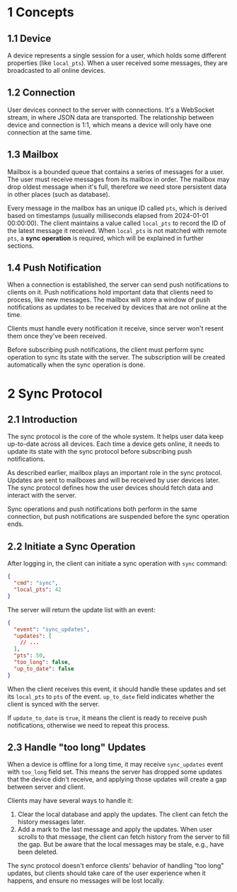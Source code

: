# 1 Concepts

## 1.1 Device

A device represents a single session for a user, which holds some different properties (like `local_pts`). When a user received some messages, they are broadcasted to all online devices.

## 1.2 Connection

User devices connect to the server with connections. It's a WebSocket stream, in where JSON data are transported. The relationship between device and connection is 1:1, which means a device will only have one connection at the same time.

## 1.3 Mailbox

Mailbox is a bounded queue that contains a series of messages for a user. The user must receive messages from its mailbox in order. The mailbox may drop oldest message when it's full, therefore we need store persistent data in other places (such as database).

Every message in the mailbox has an unique ID called `pts`, which is derived based on timestamps (usually milliseconds elapsed from 2024-01-01 00:00:00). The client maintains a value called `local_pts` to record the ID of the latest message it received. When `local_pts` is not matched with remote `pts`, a **sync operation** is required, which will be explained in further sections.

## 1.4 Push Notification

When a connection is established, the server can send push notifications to clients on it. Push notifications hold important data that clients need to process, like new messages. The mailbox will store a window of push notifications as updates to be received by devices that are not online at the time.

Clients must handle every notification it receive, since server won't resent them once they've been received.

Before subscribing push notifications, the client must perform sync operation to sync its state with the server. The subscription will be created automatically when the sync operation is done.

# 2 Sync Protocol

## 2.1 Introduction

The sync protocol is the core of the whole system. It helps user data keep up-to-date across all devices. Each time a device gets online, it needs to update its state with the sync protocol before subscribing push notifications.

As described earlier, mailbox plays an important role in the sync protocol. Updates are sent to mailboxes and will be received by user devices later. The sync protocol defines how the user devices should fetch data and interact with the server.

Sync operations and push notifications both perform in the same connection, but push notifications are suspended before the sync operation ends.

## 2.2 Initiate a Sync Operation

After logging in, the client can initiate a sync operation with `sync` command:

```json
{
  "cmd": "sync",
  "local_pts": 42
}
```

The server will return the update list with an event:

```json
{
  "event": "sync_updates",
  "updates": [
    // ...
  ],
  "pts": 50,
  "too_long": false,
  "up_to_date": false
}
```

When the client receives this event, it should handle these updates and set its `local_pts` to `pts` of the event. `up_to_date` field indicates whether the client is synced with the server.

If `update_to_date` is `true`, it means the client is ready to receive push notifications, otherwise we need to repeat this process.

## 2.3 Handle "too long" Updates

When a device is offline for a long time, it may receive `sync_updates` event with `too_long` field set. This means the server has dropped some updates that the device didn't receive, and applying those updates will create a gap between server and client.

Clients may have several ways to handle it:

1. Clear the local database and apply the updates. The client can fetch the history messages later.
2. Add a mark to the last message and apply the updates. When user scrolls to that message, the client can fetch history from the server to fill the gap. But be aware that the local messages may be stale, e.g., have been deleted.

The sync protocol doesn't enforce clients' behavior of handling "too long" updates, but clients should take care of the user experience when it happens, and ensure no messages will be lost locally.
